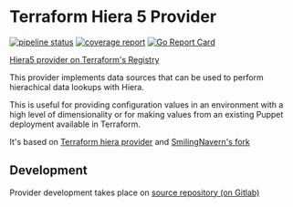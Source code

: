 # Terraform Hiera 5 Provider

[![pipeline status](https://gitlab.com/sbitio/terraform-provider-hiera5/badges/master/pipeline.svg)](https://gitlab.com/sbitio/terraform-provider-hiera5/-/commits/master) [![coverage report](https://gitlab.com/sbitio/terraform-provider-hiera5/badges/master/coverage.svg)](https://gitlab.com/sbitio/terraform-provider-hiera5/-/commits/master) [![Go Report Card](https://goreportcard.com/badge/gitlab.com/sbitio/terraform-provider-hiera5)](https://goreportcard.com/report/sbitio/terraform-provider-hiera5)

[Hiera5 provider on Terraform's Registry](https://registry.terraform.io/providers/sbitio/hiera5/latest)

This provider implements data sources that can be used to perform hierachical data lookups with Hiera.

This is useful for providing configuration values in an environment with a high level of dimensionality or for making values from an existing Puppet deployment available in Terraform.

It's based on [Terraform hiera provider](https://github.com/ribbybibby/terraform-provider-hiera) and [SmilingNavern's fork](https://github.com/SmilingNavern/terraform-provider-gohiera)


## Development

Provider development takes place on [source repository (on Gitlab)](https://gitlab.com/sbitio/terraform-provider-hiera5)
